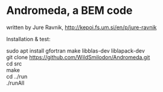 # Andromeda, a BEM code


written by Jure Ravnik, http://kepoi.fs.um.si/en/p/jure-ravnik 



Installation & test:


sudo apt install gfortran make libblas-dev liblapack-dev<br>
git clone https://github.com/WildSmilodon/Andromeda.git<br>
cd src<br>
make<br>
cd ../run<br>
./runAll<br>

